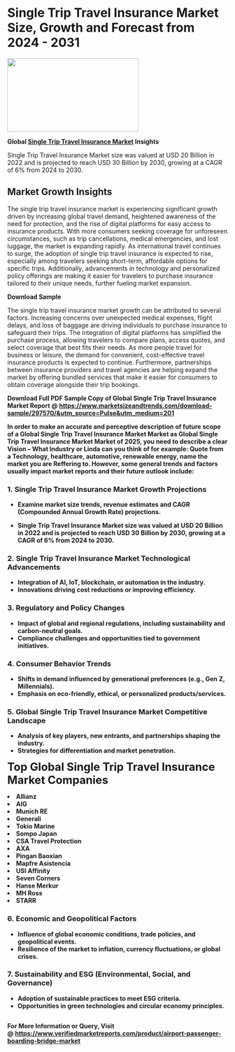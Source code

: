 <H1>Single Trip Travel Insurance Market Size, Growth and Forecast from 2024 - 2031</H1><img class="aligncenter size-medium wp-image-584254" src="https://thirdeyenews.in/wp-content/uploads/2024/09/Global-Market-Research-300x168.jpeg" alt="" width="300" height="168" /><p><strong>Global&nbsp;<a href="https://www.marketsizeandtrends.com/download-sample/297570/&amp;utm_source=Pulse&amp;utm_medium=201">Single Trip Travel Insurance Market</a> Insights</strong></p><p>Single Trip Travel Insurance Market size was valued at USD 20 Billion in 2022 and is projected to reach USD 30 Billion by 2030, growing at a CAGR of 6% from 2024 to 2030.</p><p><h2>Market Growth Insights</h2> <p>The single trip travel insurance market is experiencing significant growth driven by increasing global travel demand, heightened awareness of the need for protection, and the rise of digital platforms for easy access to insurance products. With more consumers seeking coverage for unforeseen circumstances, such as trip cancellations, medical emergencies, and lost luggage, the market is expanding rapidly. As international travel continues to surge, the adoption of single trip travel insurance is expected to rise, especially among travelers seeking short-term, affordable options for specific trips. Additionally, advancements in technology and personalized policy offerings are making it easier for travelers to purchase insurance tailored to their unique needs, further fueling market expansion.</p> <p><strong>Download Sample</strong></p> <p>The single trip travel insurance market growth can be attributed to several factors. Increasing concerns over unexpected medical expenses, flight delays, and loss of baggage are driving individuals to purchase insurance to safeguard their trips. The integration of digital platforms has simplified the purchase process, allowing travelers to compare plans, access quotes, and select coverage that best fits their needs. As more people travel for business or leisure, the demand for convenient, cost-effective travel insurance products is expected to continue. Furthermore, partnerships between insurance providers and travel agencies are helping expand the market by offering bundled services that make it easier for consumers to obtain coverage alongside their trip bookings.</p> <p><strong></p><p><span class=""><strong>Download Full PDF Sample Copy of Global Single Trip Travel Insurance Market Report</strong> @ <a href="https://www.marketsizeandtrends.com/download-sample/297570/&amp;utm_source=Pulse&amp;utm_medium=201" target="_blank">https://www.marketsizeandtrends.com/download-sample/297570/&amp;utm_source=Pulse&amp;utm_medium=201</a></span></p><p>In order to make an accurate and perceptive description of future scope of a Global&nbsp;Single Trip Travel Insurance Market Market as Global&nbsp;Single Trip Travel Insurance Market Market of 2025, you need to describe a clear Vision &ndash; What Industry or Linda can you think of for example: Quote from a Technology, healthcare, automotive, renewable energy, name the market you are Reffering to. However, some general trends and factors usually impact market reports and their future outlook include:</p><h3>1.&nbsp;<strong>Single Trip Travel Insurance Market Growth Projections</strong></h3><ul><li>Examine market size trends, revenue estimates and CAGR (Compounded Annual Growth Rate) projections.</li><li><p>Single Trip Travel Insurance Market size was valued at USD 20 Billion in 2022 and is projected to reach USD 30 Billion by 2030, growing at a CAGR of 6% from 2024 to 2030.</p></li></ul><h3>2.&nbsp;<strong>Single Trip Travel Insurance Market Technological Advancements</strong></h3><ul><li>Integration of AI, IoT, blockchain, or automation in the industry.</li><li>Innovations driving cost reductions or improving efficiency.</li></ul><h3>3.&nbsp;<strong>Regulatory and Policy Changes</strong></h3><ul><li>Impact of global and regional regulations, including sustainability and carbon-neutral goals.</li><li>Compliance challenges and opportunities tied to government initiatives.</li></ul><h3>4.&nbsp;<strong>Consumer Behavior Trends</strong></h3><ul><li>Shifts in demand influenced by generational preferences (e.g., Gen Z, Millennials).</li><li>Emphasis on eco-friendly, ethical, or personalized products/services.</li></ul><h3>5.&nbsp;<strong>Global Single Trip Travel Insurance Market Competitive Landscape</strong></h3><ul><li>Analysis of key players, new entrants, and partnerships shaping the industry.</li><li>Strategies for differentiation and market penetration.</li></ul><p data-pm-slice="1 1 []"><span style="color: inherit; font-family: inherit; font-size: 25px;">Top Global Single Trip Travel Insurance Market Companies</span></p><div class="" data-test-id=""><p><li>Allianz</li><li> AIG</li><li> Munich RE</li><li> Generali</li><li> Tokio Marine</li><li> Sompo Japan</li><li> CSA Travel Protection</li><li> AXA</li><li> Pingan Baoxian</li><li> Mapfre Asistencia</li><li> USI Affinity</li><li> Seven Corners</li><li> Hanse Merkur</li><li> MH Ross</li><li> STARR</li></p></div><h3>6.&nbsp;<strong>Economic and Geopolitical Factors</strong></h3><ul><li>Influence of global economic conditions, trade policies, and geopolitical events.</li><li>Resilience of the market to inflation, currency fluctuations, or global crises.</li></ul><h3>7.&nbsp;<strong>Sustainability and ESG (Environmental, Social, and Governance)</strong></h3><ul><li>Adoption of sustainable practices to meet ESG criteria.</li><li>Opportunities in green technologies and circular economy principles.</li></ul><h2><strong style="font-size: 14px;">For More Information or Query, Visit @&nbsp;</strong><a style="background-color: #ffffff; font-size: 14px;" href="https://www.marketsizeandtrends.com/report/single-trip-travel-insurance-market/" target="_blank">https://www.verifiedmarketreports.com/product/airport-passenger-boarding-bridge-market</a></h2>
